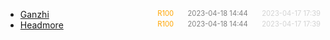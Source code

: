   - [Ganzhi](ganzhi)<span style="font-size:.8em;float:right"><span style="color:orange">R100</span><span style="padding-left:2em;color:gray;">2023-04-18 14:44</span><span style="padding-left:2em;color:lightgray;">2023-04-17 17:39</span></span>
  - [Headmore](headmore)<span style="font-size:.8em;float:right"><span style="color:orange">R100</span><span style="padding-left:2em;color:gray;">2023-04-18 14:44</span><span style="padding-left:2em;color:lightgray;">2023-04-17 17:39</span></span>
